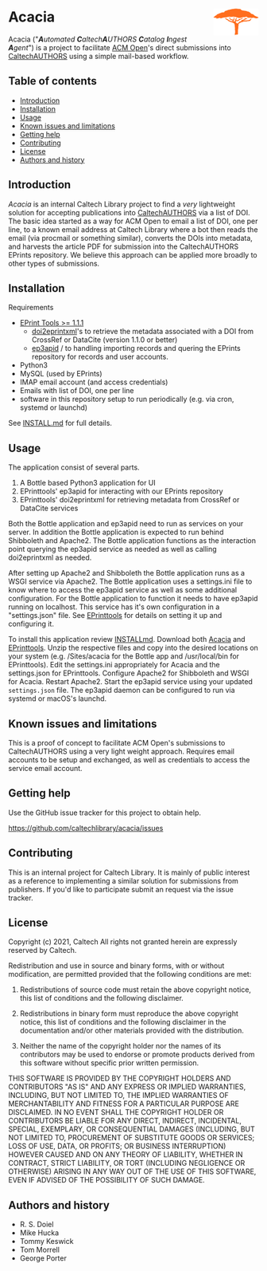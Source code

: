 Acacia<img width="18%" align="right" src=".graphics/acacia-icon.svg">
=======================================================================

Acacia ("_**A**utomated **C**altech**A**UTHORS **C**atalog **I**ngest **A**gent_") is a project to facilitate [ACM Open](https://libraries.acm.org/subscriptions-access/acmopen)'s direct submissions into [CaltechAUTHORS](https://authors.library.caltech.edu) using a simple mail-based workflow.


Table of contents
-----------------

* [Introduction](#introduction)
* [Installation](#installation)
* [Usage](#usage)
* [Known issues and limitations](#known-issues-and-limitations)
* [Getting help](#getting-help)
* [Contributing](#contributing)
* [License](#license)
* [Authors and history](#authors-and-history)


Introduction
------------

_Acacia_ is an internal Caltech Library project to find a _very_ lightweight solution for accepting publications into [CaltechAUTHORS](https://authors.library.caltech.edu) via a list of DOI. The basic idea started as a way for ACM Open to email a list of DOI, one per line, to a known email address at Caltech Library where a bot then reads the email (via procmail or something similar), converts the DOIs into metadata, and harvests the article PDF for submission into the CaltechAUTHORS EPrints repository. We believe this approach can be applied more broadly to other types of submissions.


Installation
------------

Requirements

+ [EPrint Tools >= 1.1.1](https://github.com/caltechlibrary/eprinttools/releases)
    - [doi2eprintxml](https://caltechlibrary.github.io/eprinttools/docs/doi2eprintxml)'s to retrieve the metadata associated with a DOI from CrossRef or DataCite (version 1.1.0 or better)
    - [ep3apid](https://caltechlibrary.github.io/eprinttools/docs/ep3apid) / to handling importing records and quering the EPrints repository for records and user accounts.
+ Python3
+ MySQL (used by EPrints)
+ IMAP email account (and access credentials)
+ Emails with list of DOI, one per line
+ software in this repository setup to run periodically (e.g. via cron, systemd or launchd)

See [INSTALL.md](INSTALL.md) for full details.


Usage
-----

The application consist of several parts. 

1. A Bottle based Python3 application for UI
2. EPrinttools' ep3apid for interacting with our EPrints repository
3. EPrinttools' doi2eprintxml for retrieving metadata from CrossRef or DataCite services

Both the Bottle application and ep3apid need to run as services on your server. In addition the Bottle application is expected to run behind Shibboleth and Apache2. The Bottle application functions as the interaction point querying the ep3apid service as needed as well as calling doi2eprintxml as needed.  

After setting up Apache2 and Shibboleth the Bottle application runs as a WSGI service via Apache2. The Bottle application uses a settings.ini file to know where to access the ep3apid service as well as some additional configuration.   For the Bottle application to function it needs to have ep3apid running on localhost. This service has it's own configuration in a "settings.json" file. See [EPrinttools](https://github.com/caltechlibrary/eprinttools) for details on setting it up and configuring it.

To install this application review [INSTALLmd](INSTALL.html). Download both [Acacia](https://github.com/caltechlibrary/Acacia/releases) and [EPrinttools](https://github.com/caltechlibrary/eprinttools/releases). Unzip the respective files and copy into the desired locations on your system (e.g. /Sites/acacia for the Bottle app and /usr/local/bin for EPrinttools).  Edit the settings.ini appropriately for Acacia and the settings.json for EPrinttools. Configure Apache2 for Shibboleth and WSGI for Acacia. Restart Apache2.  Start the ep3apid service using your updated `settings.json` file.  The ep3apid daemon can be configured to run via systemd or macOS's launchd.



Known issues and limitations
----------------------------

This is a proof of concept to facilitate ACM Open's submissions
to CaltechAUTHORS using a very light weight approach. Requires
email accounts to be setup and exchanged, as well as credentials
to access the service email account.

Getting help
------------

Use the GitHub issue tracker for this project to obtain help.

https://github.com/caltechlibrary/acacia/issues


Contributing
------------

This is an internal project for Caltech Library. It is mainly of
public interest as a reference to implementing a similar solution
for submissions from publishers.  If you'd like to participate
submit an request via the issue tracker.

License
-------

Copyright (c) 2021, Caltech
All rights not granted herein are expressly reserved by Caltech.

Redistribution and use in source and binary forms, with or without modification, are permitted provided that the following conditions are met:

1. Redistributions of source code must retain the above copyright notice, this list of conditions and the following disclaimer.

2. Redistributions in binary form must reproduce the above copyright notice, this list of conditions and the following disclaimer in the documentation and/or other materials provided with the distribution.

3. Neither the name of the copyright holder nor the names of its contributors may be used to endorse or promote products derived from this software without specific prior written permission.

THIS SOFTWARE IS PROVIDED BY THE COPYRIGHT HOLDERS AND CONTRIBUTORS "AS IS" AND ANY EXPRESS OR IMPLIED WARRANTIES, INCLUDING, BUT NOT LIMITED TO, THE IMPLIED WARRANTIES OF MERCHANTABILITY AND FITNESS FOR A PARTICULAR PURPOSE ARE DISCLAIMED. IN NO EVENT SHALL THE COPYRIGHT HOLDER OR CONTRIBUTORS BE LIABLE FOR ANY DIRECT, INDIRECT, INCIDENTAL, SPECIAL, EXEMPLARY, OR CONSEQUENTIAL DAMAGES (INCLUDING, BUT NOT LIMITED TO, PROCUREMENT OF SUBSTITUTE GOODS OR SERVICES; LOSS OF USE, DATA, OR PROFITS; OR BUSINESS INTERRUPTION) HOWEVER CAUSED AND ON ANY THEORY OF LIABILITY, WHETHER IN CONTRACT, STRICT LIABILITY, OR TORT (INCLUDING NEGLIGENCE OR OTHERWISE) ARISING IN ANY WAY OUT OF THE USE OF THIS SOFTWARE, EVEN IF ADVISED OF THE POSSIBILITY OF SUCH DAMAGE.


Authors and history
-------------------

+ R. S. Doiel
+ Mike Hucka
+ Tommy Keswick
+ Tom Morrell
+ George Porter

